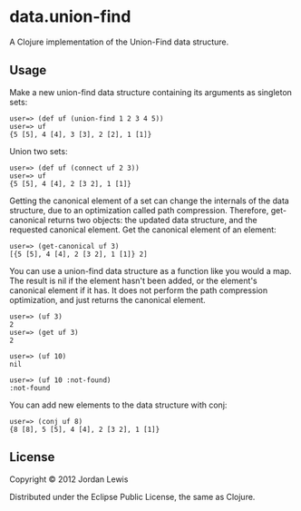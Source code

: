 # data.union-find

A Clojure implementation of the Union-Find data structure.

## Usage

Make a new union-find data structure containing its arguments as singleton sets:

    user=> (def uf (union-find 1 2 3 4 5))
    user=> uf
    {5 [5], 4 [4], 3 [3], 2 [2], 1 [1]}

Union two sets:

    user=> (def uf (connect uf 2 3))
    user=> uf
    {5 [5], 4 [4], 2 [3 2], 1 [1]}

Getting the canonical element of a set can change the internals of the data structure,
due to an optimization called path compression. Therefore, get-canonical returns two
objects: the updated data structure, and the requested canonical element. Get
the canonical element of an element:

    user=> (get-canonical uf 3)
    [{5 [5], 4 [4], 2 [3 2], 1 [1]} 2]

You can use a union-find data structure as a function like you would a map. The
result is nil if the element hasn't been added, or the element's canonical element
if it has. It does not perform the path compression optimization, and just returns
the canonical element.

    user=> (uf 3)
    2
    user=> (get uf 3)
    2

    user=> (uf 10)
    nil

    user=> (uf 10 :not-found)
    :not-found

You can add new elements to the data structure with conj:

    user=> (conj uf 8)
    {8 [8], 5 [5], 4 [4], 2 [3 2], 1 [1]}


## License

Copyright © 2012 Jordan Lewis

Distributed under the Eclipse Public License, the same as Clojure.
